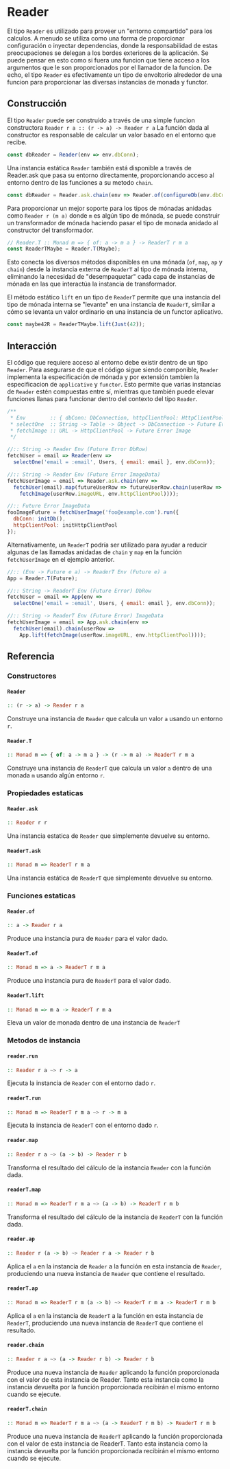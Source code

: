 # Reader
El tipo `Reader` es utilizado para proveer un "entorno compartido" para los calculos.
A menudo se utiliza como una forma de proporcionar configuración o inyectar dependencias, donde la responsabilidad de estas preocupaciones se delegan a los bordes exteriores de la aplicación. Se puede pensar en esto como si fuera una funcion que tiene acceso a los argumentos que le son proporcionados por el llamador de la funcion. De echo, el tipo `Reader` es efectivamente un tipo de envoltorio alrededor de una funcion para proporcionar las diversas instancias de monada y functor.

## Construcción

El tipo `Reader` puede ser construido a través de una simple funcion constructora `Reader r a :: (r -> a) -> Reader r a` La función dada al constructor es responsable de calcular un valor basado en el entorno que recibe.

```js
const dbReader = Reader(env => env.dbConn);
```
Una instancia estática `Reader` también está disponible a través de Reader.ask que pasa su entorno directamente, proporcionando acceso al entorno dentro de las funciones a su metodo `chain`.

```js
const dbReader = Reader.ask.chain(env => Reader.of(configureDb(env.dbConn)));
```
Para proporcionar un mejor soporte para los tipos de mónadas anidadas como `Reader r (m a)` donde `m` es algún tipo de mónada, se puede construir un transformador de mónada haciendo pasar el tipo de monada anidado al constructor del transformador.


```js
// Reader.T :: Monad m => { of: a -> m a } -> ReaderT r m a
const ReaderTMaybe = Reader.T(Maybe);
```
Esto conecta los diversos métodos disponibles en una mónada (`of`, `map`, `ap` y `chain`) desde la instancia externa de `ReaderT` al tipo de mónada interna, eliminando la necesidad de "desempaquetar" cada capa de instancias de mónada en las que interactúa la instancia de transformador.

El método estático `lift` en un tipo de `ReaderT` permite que una instancia del tipo de mónada interna se "levante" en una instancia de `ReaderT`, similar a cómo se levanta un valor ordinario en una instancia de un functor aplicativo.

```js
const maybe42R = ReaderTMaybe.lift(Just(42)); 
```

## Interacción

El código que requiere acceso al entorno debe existir dentro de un tipo `Reader`. Para asegurarse de que el código sigue siendo componible, `Reader` implementa la especificación de mónada y por extensión tambien la especificacion de `applicative` y `functor`. Esto permite que varias instancias de `Reader` estén compuestas entre sí, mientras que también puede elevar funciones llanas para funcionar dentro del contexto del tipo `Reader`.

```js
/**
 * Env        :: { dbConn: DbConnection, httpClientPool: HttpClientPool }
 * selectOne  :: String -> Table -> Object -> DbConnection -> Future Error DbRow
 * fetchImage :: URL -> HttpClientPool -> Future Error Image
 */

//:: String -> Reader Env (Future Error DbRow)
fetchUser = email => Reader(env =>
  selectOne('email = :email', Users, { email: email }, env.dbConn));

//:: String -> Reader Env (Future Error ImageData)
fetchUserImage = email => Reader.ask.chain(env =>
  fetchUser(email).map(futureUserRow => futureUserRow.chain(userRow =>
    fetchImage(userRow.imageURL, env.httpClientPool))));

//:: Future Error ImageData
fooImageFuture = fetchUserImage('foo@example.com').run({
  dbConn: initDb(),
  httpClientPool: initHttpClientPool
});
```

Alternativamente, un `ReaderT` podría ser utilizado para ayudar a reducir algunas de las llamadas anidadas de `chain` y `map` en la función `fetchUserImage` en el ejemplo anterior.

```js
//:: (Env -> Future e a) -> ReaderT Env (Future e) a
App = Reader.T(Future);

//:: String -> ReaderT Env (Future Error) DbRow
fetchUser = email => App(env =>
  selectOne('email = :email', Users, { email: email }, env.dbConn));

//:: String -> ReaderT Env (Future Error) ImageData
fetchUserImage = email => App.ask.chain(env =>
  fetchUser(email).chain(userRow =>
    App.lift(fetchImage(userRow.imageURL, env.httpClientPool))));
```

## Referencia

### Constructores

#### `Reader`
```hs
:: (r -> a) -> Reader r a
```
Construye una instancia de `Reader` que calcula un valor `a` usando un entorno `r`.

#### `Reader.T`
```hs
:: Monad m => { of: a -> m a } -> (r -> m a) -> ReaderT r m a
```
Construye una instancia de `ReaderT` que calcula un valor `a` dentro de una monada `m` usando algún entorno `r`.

### Propiedades estaticas

#### `Reader.ask`
```hs
:: Reader r r
```
Una instancia estatica de `Reader` que simplemente devuelve su entorno.

#### `ReaderT.ask`
```hs
:: Monad m => ReaderT r m a
```
Una instancia estática de `ReaderT` que simplemente devuelve su entorno.


### Funciones estaticas

#### `Reader.of`
```hs
:: a -> Reader r a
```
Produce una instancia pura de `Reader` para el valor dado.

#### `ReaderT.of`
```hs
:: Monad m => a -> ReaderT r m a
```
Produce una instancia pura de `ReaderT` para el valor dado.


#### `ReaderT.lift`
```hs
:: Monad m => m a -> ReaderT r m a
```

Eleva un valor de monada dentro de una instancia de `ReaderT`

### Metodos de instancia

#### `reader.run`
```hs
:: Reader r a ~> r -> a
```
Ejecuta la instancia de `Reader` con el entorno dado `r`.


#### `readerT.run`
```hs
:: Monad m => ReaderT r m a ~> r -> m a
```
Ejecuta la instancia de `ReaderT` con el entorno dado `r`.

#### `reader.map`
```hs
:: Reader r a ~> (a -> b) -> Reader r b
```
Transforma el resultado del cálculo de la instancia `Reader` con la función dada.

#### `readerT.map`
```hs
:: Monad m => ReaderT r m a ~> (a -> b) -> ReaderT r m b
```
Transforma el resultado del cálculo de la instancia de `ReaderT` con la función dada.

#### `reader.ap`
```hs
:: Reader r (a -> b) ~> Reader r a -> Reader r b
```
Aplica el `a` en la instancia de `Reader` a la función en esta instancia de `Reader`, produciendo una nueva instancia de `Reader` que contiene el resultado.


#### `readerT.ap`
```hs
:: Monad m => ReaderT r m (a -> b) ~> ReaderT r m a -> ReaderT r m b
```
Aplica el `a` en la instancia de `ReaderT` a la función en esta instancia de `ReaderT`, produciendo una nueva instancia de `ReaderT` que contiene el resultado.


#### `reader.chain`
```hs
:: Reader r a ~> (a -> Reader r b) -> Reader r b
```
Produce una nueva instancia de `Reader` aplicando la función proporcionada con el valor de esta instancia de Reader. Tanto esta instancia como la instancia devuelta por la función proporcionada recibirán el mismo entorno cuando se ejecute.

#### `readerT.chain`
```hs
:: Monad m => ReaderT r m a ~> (a -> ReaderT r m b) -> ReaderT r m b
```
Produce una nueva instancia de `ReaderT` aplicando la función proporcionada con el valor de esta instancia de ReaderT. Tanto esta instancia como la instancia devuelta por la función proporcionada recibirán el mismo entorno cuando se ejecute.

